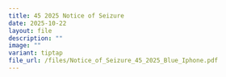 ```yaml
---
title: 45 2025 Notice of Seizure
date: 2025-10-22
layout: file
description: ""
image: ""
variant: tiptap
file_url: /files/Notice_of_Seizure_45_2025_Blue_Iphone.pdf
---
```

